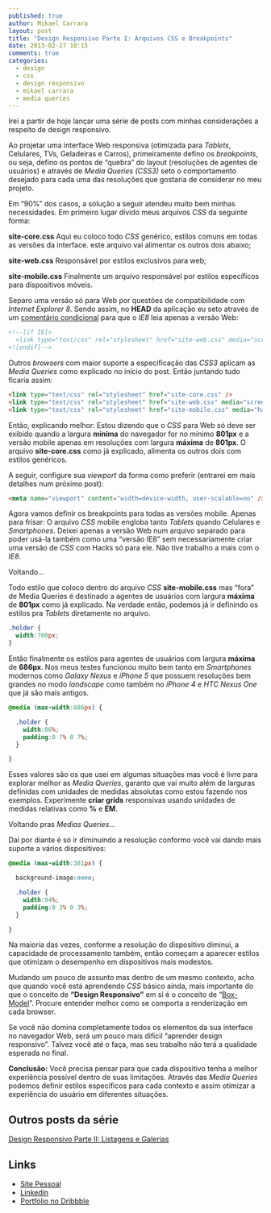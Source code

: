 ```yaml
---
published: true
author: Mikael Carrara
layout: post
title: "Design Responsivo Parte I: Arquivos CSS e Breakpoints"
date: 2013-02-27 10:15
comments: true
categories:
  - design
  - css
  - design responsivo
  - mikael carrara
  - media queries
---
```


Irei a partir de hoje lançar uma série de posts com minhas considerações a respeito de design responsivo.

Ao projetar uma interface Web responsiva (otimizada para *Tablets*, Celulares, TVs, Geladeiras e Carros), primeiramente defino os *breakpoints*, ou seja, defino os pontos de “quebra” do layout (resoluções de agentes de usuários) e através de *Media Queries (*CSS*3)* seto o comportamento desejado para cada uma das resoluções que gostaria de considerar no meu projeto.

<!-- more -->

Em “90%” dos casos, a solução a seguir atendeu muito bem minhas necessidades. Em primeiro lugar divido meus arquivos *CSS* da seguinte forma:

**site-core.css**
Aqui eu coloco todo *CSS* genérico, estilos comuns em todas as versões da interface. este arquivo vai alimentar os outros dois abaixo;

**site-web.css**
Responsável por estilos exclusivos para web;

**site-mobile.css**
Finalmente um arquivo responsável por estilos específicos para dispositivos móveis.

Separo uma versão só para Web por questões de compatibilidade com *Internet Explorer 8*. Sendo assim, no **HEAD** da aplicação eu seto através de um [comentário condicional](http://en.wikipedia.org/wiki/Conditional_comment) para que o *IE8* leia apenas a versão Web:

```html
<!--[if IE]>
  <link type="text/css" rel="stylesheet" href="site-web.css" media="screen" />
<![endif]-->
```

Outros *browsers* com maior suporte a especificação das *CSS3* aplicam as *Media Queries* como explicado no início do post. Então juntando tudo ficaria assim:

```html
<link type="text/css" rel="stylesheet" href="site-core.css" />
<link type="text/css" rel="stylesheet" href="site-web.css" media="screen and (min-width:801px)" />
<link type="text/css" rel="stylesheet" href="site-mobile.css" media="handheld, screen and (max-width:801px)" />
```

Então, explicando melhor: Estou dizendo que o *CSS* para Web só deve ser exibido quando a largura **mínima** do navegador for no mínimo **801px** e a versão mobile apenas em resoluções com largura **máxima** de **801px**. O arquivo **site-core.css** como já explicado, alimenta os outros dois com estilos genéricos.

A seguir, configure sua *viewport* da forma como preferir (entrarei em mais detalhes num próximo post):

```html
<meta name="viewport" content="width=device-width, user-scalable=no" />
```

Agora vamos definir os breakpoints para todas as versões mobile. Apenas para frisar: O arquivo *CSS* mobile engloba tanto *Tablets* quando Celulares e *Smartphones*. Deixei apenas a versão Web num arquivo separado para poder usá-la também como uma “versão IE8” sem necessariamente criar uma versão de *CSS* com Hacks só para ele. Não tive trabalho a mais com o *IE8*.

Voltando...

Todo estilo que coloco dentro do arquivo *CSS* **site-mobile.css** mas “fora” de Media Queries é destinado a agentes de usuários com largura **máxima** de **801px** como já explicado. Na verdade então, podemos já ir definindo os estilos pra *Tablets* diretamente no arquivo.

```css
.holder {
  width:700px;
}
```

Então finalmente os estilos para agentes de usuários com largura **máxima** de **686px**. Nos meus testes funcionou muito bem tanto em *Smartphones* modernos como *Galaxy Nexus* e *iPhone 5* que possuem resoluções bem grandes no modo *landscape* como também no *iPhone 4* e *HTC Nexus One* que já são mais antigos.

```css
@media (max-width:686px) {

  .holder {
    width:86%;
    padding:0 7% 0 7%;
  }

}
```

Esses valores são os que usei em algumas situações mas você é livre para explorar melhor as *Media Queries*, garanto que vai muito além de larguras definidas com unidades de medidas absolutas como estou fazendo nos exemplos. Experimente **criar grids** responsivas usando unidades de medidas relativas como **%** e **EM**.

Voltando pras *Medias Queries*...

Daí por diante é só ir diminuindo a resolução conformo você vai dando mais suporte a vários dispositivos:

```css
@media (max-width:381px) {

  background-image:none;

  .holder {
    width:94%;
    padding:0 3% 0 3%;
  }

}
```

Na maioria das vezes, conforme a resolução do dispositivo diminui, a capacidade de processamento também, então começam a aparecer estilos que otimizam o desempenho em dispositivos mais modestos.

Mudando um pouco de assunto mas dentro de um mesmo contexto, acho que quando você está aprendendo *CSS* básico ainda, mais importante do que o conceito de **“Design Responsivo”** em si é o conceito de “[Box-Model](http://www.w3.org/TR/CSS2/box.html)”. Procure entender melhor como se comporta a renderização em cada browser.

Se você não domina completamente todos os elementos da sua interface no navegador Web, será um pouco mais difícil “aprender design responsivo”. Talvez você até o faça, mas seu trabalho não terá a qualidade esperada no final.

**Conclusão:** Você precisa pensar para que cada dispositivo tenha a melhor experiência possível dentro de suas limitações. Através das *Media Queries* podemos definir estilos específicos para cada contexto e assim otimizar a experiência do usuário em diferentes situações.

## Outros posts da série

[Design Responsivo Parte II: Listagens e Galerias](http://helabs.com.br/blog/2013/05/24/design-responsivo-parte-ii-listagens-e-galerias/)

## Links

- [Site Pessoal](http://www.mikaelcarrara.com)
- [Linkedin](br.linkedin.com/in/mikaelcarrara/)
- [Portfólio no Dribbble](http://dribbble.com/mikaelcarrara)
